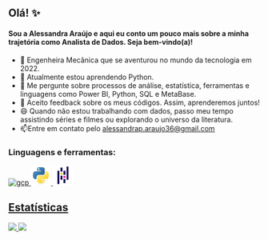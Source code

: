 ## Olá!  ✨

#### Sou a Alessandra Araújo e aqui eu conto um pouco mais sobre a minha trajetória como Analista de Dados. Seja bem-vindo(a)!

- 🔭 Engenheira Mecânica que se aventurou no mundo da tecnologia em 2022.
- 🌱 Atualmente estou aprendendo Python.
- 💬 Me pergunte sobre processos de análise, estatística, ferramentas e linguagens como Power BI, Python, SQL e MetaBase.
- 🤔 Aceito feedback sobre os meus códigos. Assim, aprenderemos juntos!
- 😄 Quando não estou trabalhando com dados, passo meu tempo assistindo séries e filmes ou explorando o universo da literatura.
- 📫Entre em contato pelo alessandrap.araujo36@gmail.com 

<h3 align="left">Linguagens e ferramentas:</h3>
</a> <a href="https://cloud.google.com" target="_blank" rel="noreferrer"> <img src="https://www.vectorlogo.zone/logos/google_cloud/google_cloud-icon.svg" alt="gcp" width="40" height="40"/> 
</a> <a href="https://www.python.org" target="_blank" rel="noreferrer"> <img src="https://raw.githubusercontent.com/devicons/devicon/master/icons/python/python-original.svg" alt="python" width="40" height="40"/>
</a> <a href="https://pandas.pydata.org/" target="_blank" rel="noreferrer"> <img src="https://raw.githubusercontent.com/devicons/devicon/2ae2a900d2f041da66e950e4d48052658d850630/icons/pandas/pandas-original.svg" alt="pandas" width="40" height="40"/> 

## Estatísticas
<div>
 <p align="left">
  <a href="https://github.com/alearauj">  
    <img height="175em" src="https://github-readme-stats.vercel.app/api?username=alearauj&show_icons=true&theme=buefy&include_all_commits=true&count_private=true"/>  
    <img height="175em" src="https://github-readme-stats.vercel.app/api/top-langs/?username=alearauj&layout=compact&langs_count=7&theme=buefy"/>
</a>
</div>

